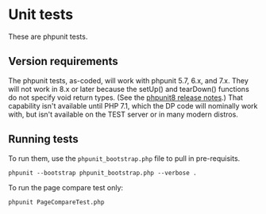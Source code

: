 # Unit tests

These are phpunit tests.

## Version requirements

The phpunit tests, as-coded, will work with phpunit 5.7, 6.x, and 7.x. They
will not work in 8.x or later because the setUp() and tearDown() functions
do not specify void return types. (See the
[phpunit8 release notes](https://phpunit.de/announcements/phpunit-8.html).)
That capability isn't available until PHP 7.1, which the DP code will
nominally work with, but isn't available on the TEST server or in many
modern distros.

## Running tests

To run them, use the `phpunit_bootstrap.php` file to pull in pre-requisits.

    phpunit --bootstrap phpunit_bootstrap.php --verbose .

To run the page compare test only:

    phpunit PageCompareTest.php
